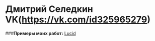 # Дмитрий Селедкин VK(https://vk.com/id325965279)
###**Примеры моих работ:**
[Lucid](https://TVGneRd_Portfolio.github.io/lucid/dist/)
